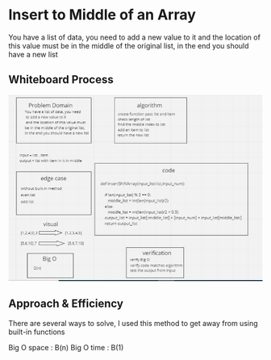 # Insert to Middle of an Array
You have a list of data, you need
 to add a new value to it
 and the location of this value must
be in the middle of the original list,
in the end you should have a new list

## Whiteboard Process
![insert](list_insert.PNG)

## Approach & Efficiency
 <!-- What approach did you take? Discuss Why. -->
There are several ways to solve, I used this method to get away from using built-in functions

<!-- What is the Big O space/time for this approach? -->
Big O space : B(n)
Big O time  : B(1)
